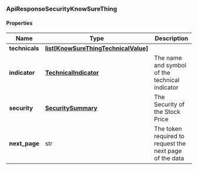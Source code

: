 

[//]: # (CLASS:ApiResponseSecurityKnowSureThing)

[//]: # (KIND:object)

### ApiResponseSecurityKnowSureThing

#### Properties

[//]: # (START_DEFINITION)

Name | Type | Description
------------ | ------------- | -------------
**technicals** | [**list[KnowSureThingTechnicalValue]**](KnowSureThingTechnicalValue.md) |  &nbsp;
**indicator** | [**TechnicalIndicator**](TechnicalIndicator.md) | The name and symbol of the technical indicator &nbsp;
**security** | [**SecuritySummary**](SecuritySummary.md) | The Security of the Stock Price &nbsp;
**next_page** | str | The token required to request the next page of the data &nbsp;

[//]: # (END_DEFINITION)


[//]: # (CONTAINED_CLASS:KnowSureThingTechnicalValue)


[//]: # (CONTAINED_CLASS:TechnicalIndicator)


[//]: # (CONTAINED_CLASS:SecuritySummary)



